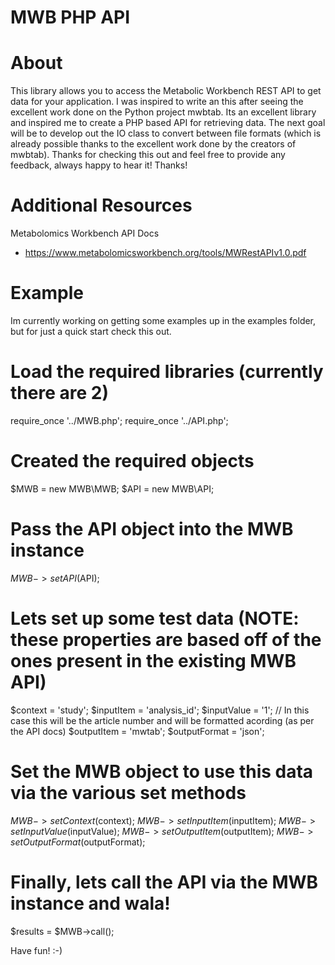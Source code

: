 
#  MWB PHP API



# About

This library allows you to access the Metabolic Workbench REST API to get data for your application.  I was inspired to write an this after seeing the excellent work done on the Python project mwbtab.  Its an excellent library and inspired me to create a PHP based API for retrieving data.  The next goal will be to develop out the IO class to convert between file formats (which is already possible thanks to the excellent work done by the creators of mwbtab).  Thanks for checking this out and feel free to provide any feedback, always happy to hear it!  Thanks!


# Additional Resources

Metabolomics Workbench API Docs
- https://www.metabolomicsworkbench.org/tools/MWRestAPIv1.0.pdf


# Example

Im currently working on getting some examples up in the examples folder, but for just a quick start check this out.


# Load the required libraries (currently there are 2)
require_once '../MWB.php';
require_once '../API.php';


# Created the required objects
$MWB = new MWB\MWB;
$API = new MWB\API;

# Pass the API object into the MWB instance 
$MWB->setAPI($API);

#  Lets set up some test data (NOTE:  these properties are based off of the ones present in the existing MWB API)
$context      = 'study';
$inputItem    = 'analysis_id';
$inputValue   = '1';    // In this case this will be the article number and will be formatted acording (as per the API docs)
$outputItem   = 'mwtab';
$outputFormat = 'json';


# Set the MWB object to use this data via the various set methods
$MWB->setContext($context);
$MWB->setInputItem($inputItem);
$MWB->setInputValue($inputValue);
$MWB->setOutputItem($outputItem);
$MWB->setOutputFormat($outputFormat);

#  Finally, lets call the API via the MWB instance and wala!
$results = $MWB->call();




Have fun! :-)








